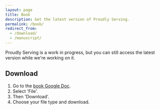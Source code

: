 ```yaml
---
layout: page
title: Book
description: Get the latest version of Proudly Serving.
permalink: /book/
redirect_from:
  - /download/
  - /manuscript/
---
```


Proudly Serving is a work in progress, but you can still access the latest version while we're working on it.

## Download

1. Go to the [book Google Doc](https://docs.google.com/document/d/1rruJsEF8-E3qTVCv0Giw2mK43HcNS4d7233rgGk9wjw/edit?usp=sharing).
2. Select 'File'.
3. Then 'Download'.
4. Choose your file type and download.

